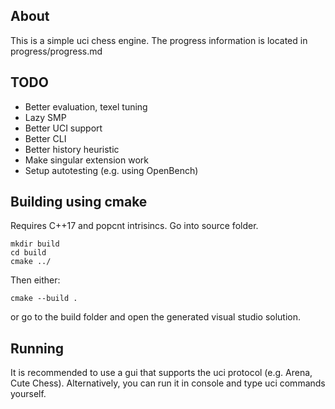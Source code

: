 ## About
This is a simple uci chess engine. 
The progress information is located in progress/progress.md

## TODO
- Better evaluation, texel tuning
- Lazy SMP
- Better UCI support
- Better CLI
- Better history heuristic
- Make singular extension work
- Setup autotesting (e.g. using OpenBench)

## Building using cmake
Requires C++17 and popcnt intrisincs.
Go into source folder.
```
mkdir build
cd build
cmake ../
```
Then either:
```
cmake --build .
```
or go to the build folder and open the generated visual studio solution.

## Running
It is recommended to use a gui that supports the uci protocol (e.g. Arena, Cute Chess).
Alternatively, you can run it in console and type uci commands yourself.
